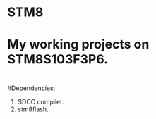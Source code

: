 # STM8
#
##
# My working projects on STM8S103F3P6.
#
#
#
#
#
#
#Dependencies:
1. SDCC compiler.
2. stm8flash.
